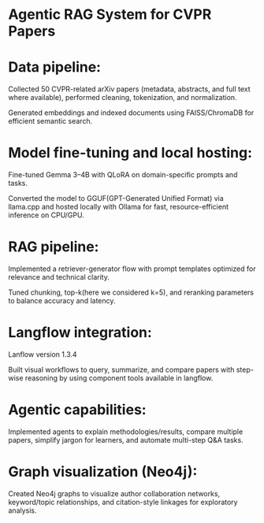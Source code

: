 # Agentic RAG System for CVPR Papers

# Data pipeline:

Collected 50 CVPR-related arXiv papers (metadata, abstracts, and full text where available), performed cleaning, tokenization, and normalization.

Generated embeddings and indexed documents using FAISS/ChromaDB for efficient semantic search.

# Model fine-tuning and local hosting:

Fine-tuned Gemma 3–4B with QLoRA on domain-specific prompts and tasks.

Converted the model to GGUF(GPT-Generated Unified Format) via llama.cpp and hosted locally with Ollama for fast, resource-efficient inference on CPU/GPU.

# RAG pipeline:

Implemented a retriever-generator flow with prompt templates optimized for relevance and technical clarity.

Tuned chunking, top-k(here we considered k=5), and reranking parameters to balance accuracy and latency.

# Langflow integration:

Lanflow version 1.3.4

Built visual workflows to query, summarize, and compare papers with step-wise reasoning by using component tools available in langflow.

# Agentic capabilities:

Implemented agents to explain methodologies/results, compare multiple papers, simplify jargon for learners, and automate multi-step Q&A tasks.

# Graph visualization (Neo4j):

Created Neo4j graphs to visualize author collaboration networks, keyword/topic relationships, and citation-style linkages for exploratory analysis.

